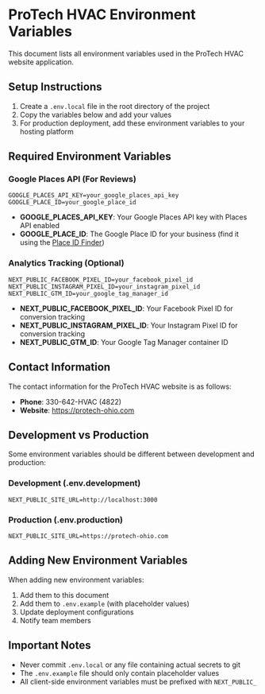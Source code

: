 # ProTech HVAC Environment Variables

This document lists all environment variables used in the ProTech HVAC website application.

## Setup Instructions

1. Create a `.env.local` file in the root directory of the project
2. Copy the variables below and add your values
3. For production deployment, add these environment variables to your hosting platform

## Required Environment Variables

### Google Places API (For Reviews)
```
GOOGLE_PLACES_API_KEY=your_google_places_api_key
GOOGLE_PLACE_ID=your_google_place_id
```

- **GOOGLE_PLACES_API_KEY**: Your Google Places API key with Places API enabled
- **GOOGLE_PLACE_ID**: The Google Place ID for your business (find it using the [Place ID Finder](https://developers.google.com/maps/documentation/places/web-service/place-id))

### Analytics Tracking (Optional)
```
NEXT_PUBLIC_FACEBOOK_PIXEL_ID=your_facebook_pixel_id
NEXT_PUBLIC_INSTAGRAM_PIXEL_ID=your_instagram_pixel_id
NEXT_PUBLIC_GTM_ID=your_google_tag_manager_id
```

- **NEXT_PUBLIC_FACEBOOK_PIXEL_ID**: Your Facebook Pixel ID for conversion tracking
- **NEXT_PUBLIC_INSTAGRAM_PIXEL_ID**: Your Instagram Pixel ID for conversion tracking
- **NEXT_PUBLIC_GTM_ID**: Your Google Tag Manager container ID

## Contact Information

The contact information for the ProTech HVAC website is as follows:

- **Phone**: 330-642-HVAC (4822)
- **Website**: https://protech-ohio.com

## Development vs Production

Some environment variables should be different between development and production:

### Development (.env.development)
```
NEXT_PUBLIC_SITE_URL=http://localhost:3000
```

### Production (.env.production)
```
NEXT_PUBLIC_SITE_URL=https://protech-ohio.com
```

## Adding New Environment Variables

When adding new environment variables:

1. Add them to this document
2. Add them to `.env.example` (with placeholder values)
3. Update deployment configurations
4. Notify team members

## Important Notes

- Never commit `.env.local` or any file containing actual secrets to git
- The `.env.example` file should only contain placeholder values
- All client-side environment variables must be prefixed with `NEXT_PUBLIC_`

